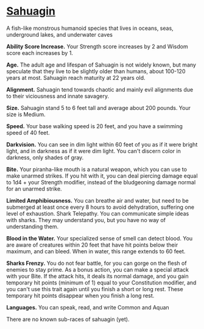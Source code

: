 # [Sahuagin](../Creatures/Sahuagin.md)

A fish-like monstrous humanoid species that lives in oceans, seas, underground lakes, and underwater caves

**Ability Score Increase.** Your Strength score increases by 2 and Wisdom score each increases by 1.

**Age.** The adult age and lifespan of Sahuagin is not widely known, but many speculate that they live to be slightly older than humans, about 100-120 years at most. Sahuagin reach maturity at 22 years old.

**Alignment.** Sahuagin tend towards chaotic and mainly evil alignments due to their viciousness and innate savagery.

**Size.** Sahuagin stand 5 to 6 feet tall and average about 200 pounds. Your size is Medium.

**Speed.** Your base walking speed is 20 feet, and you have a swimming speed of 40 feet.

**Darkvision.** You can see in dim light within 60 feet of you as if it were bright light, and in darkness as if it were dim light. You can't discern color in darkness, only shades of gray.

**Bite.** Your piranha-like mouth is a natural weapon, which you can use to make unarmed strikes. If you hit with it, you can deal piercing damage equal to 1d4 + your Strength modifier, instead of the bludgeoning damage normal for an unarmed strike.

**Limited Amphibiousness.** You can breathe air and water, but need to be submerged at least once every 8 hours to avoid dehydration, suffering one level of exhaustion.
Shark Telepathy. You can communicate simple ideas with sharks. They may understand you, but you have no way of understanding them.

**Blood in the Water.** Your specialized sense of smell can detect blood. You are aware of creatures within 20 feet that have hit points below their maximum, and can bleed. When in water, this range extends to 60 feet.

**Sharks Frenzy.** You do not fear battle, for you can gorge on the flesh of enemies to stay prime. As a bonus action, you can make a special attack with your Bite. If the attack hits, it deals its normal damage, and you gain temporary hit points (minimum of 1) equal to your Constitution modifier, and you can't use this trait again until you finish a short or long rest. These temporary hit points disappear when you finish a long rest.

**Languages.** You can speak, read, and write Common and Aquan

There are no known sub-races of sahuagin (yet).